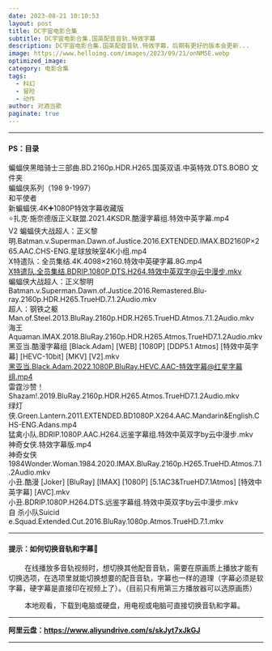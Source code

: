 ```yaml
---
date: 2023-08-21 10:10:53
layout: post
title: DC宇宙电影合集
subtitle: DC宇宙电影合集.国英配音音轨.特效字幕
description: DC宇宙电影合集.国英配音音轨.特效字幕，后期有更好的版本会更新...
image: https://www.helloimg.com/images/2023/09/21/onNMSE.webp
optimized_image: 
category: 电影合集
tags:
  - 科幻
  - 冒险
  - 动作
author: 对酒当歌
paginate: true
---
```



---

#### PS：目录

蝙蝠侠黑暗骑士三部曲.BD.2160p.HDR.H265.国英双语.中英特效.DTS.BOBO 文件夹  
蝙蝠侠系列（198 9-1997）  
和平使者  
新蝙蝠侠.4K➕1080P特效字幕收藏版  
⭐扎克·施奈德版正义联盟.2021.4KSDR.酷漫字幕组.特效中英字幕.mp4  
V2 蝙蝠侠大战超人：正义黎明.Batman.v.Superman.Dawn.of.Justice.2016.EXTENDED.IMAX.BD2160P×265.AAC.CHS-ENG.星球放映室4K小组.mp4  
X特遣队：全员集结.4K.4098×2160.特效中英硬字幕.8G.mp4  
X特遣队.全员集结.BDRIP.1080P.DTS.H264.特效中英双字@云中漫步.mkv  
蝙蝠侠大战超人：正义黎明Batman.v.Superman.Dawn.of.Justice.2016.Remastered.Blu-ray.2160p.HDR.H265.TrueHD.7.1.2Audio.mkv  
超人：钢铁之躯Man.of.Steel.2013.BluRay.2160p.HDR.H265.TrueHD.Atmos.7.1.2Audio.mkv  
海王Aquaman.IMAX.2018.BluRay.2160p.HDR.H265.Atmos.TrueHD7.1.2Audio.mkv  
黑亚当.酷漫字幕组 [Black.Adam] [WEB] [1080P] [DDP5.1 Atmos] [特效中英字幕] [HEVC-10bit] [MKV] [V2].mkv  
黑亚当.Black.Adam.2022.1080P.BluRay.HEVC.AAC-特效字幕@红星字幕组.mp4  
雷霆沙赞！Shazam!.2019.BluRay.2160p.HDR.H265.Atmos.TrueHD7.1.2Audio.mkv  
绿灯侠.Green.Lantern.2011.EXTENDED.BD1080P.X264.AAC.Mandarin&English.CHS-ENG.Adans.mp4  
猛禽小队.BDRIP.1080P.AAC.H264.远鉴字幕组.特效中英双字by云中漫步.mkv  
神奇女侠.特效字幕版.mp4  
神奇女侠1984Wonder.Woman.1984.2020.IMAX.BluRay.2160p.H265.TrueHD.Atmos.7.1.2Audio.mkv  
小丑.酷漫 [Joker] [BluRay] [IMAX] [1080P] [5.1AC3&TrueHD7.1Atmos] [特效中英字幕] [AVC].mkv  
小丑.BDRIP.1080P.H264.DTS.远鉴字幕组.特效中英双字by云中漫步.mkv  
自 杀小队Suicid e.Squad.Extended.Cut.2016.BluRay.1080p.Atmos.TrueHD.7.1.mkv  

---

#### 提示：如何切换音轨和字幕🔔

　　 在线播放多音轨视频时，想切换其他配音音轨，需要在原画质上播放才能有切换选项，在选项里就能切换想要的配音音轨，字幕也一样的道理（字幕必须是软字幕，硬字幕是直接印在视频上了）。（目前只有用第三方播放器可以选原画质）

　　 本地观看，下载到电脑或硬盘，用电视或电脑可直接切换音轨和字幕。

---

**阿里云盘：<https://www.aliyundrive.com/s/skJyt7xJkGJ>**

---
